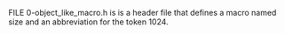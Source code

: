 FILE 0-object_like_macro.h is is a header file that defines a macro named size and an abbreviation for the token 1024.
